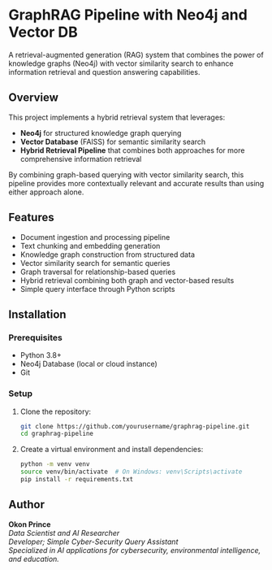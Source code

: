 # GraphRAG Pipeline with Neo4j and Vector DB

A retrieval-augmented generation (RAG) system that combines the power of knowledge graphs (Neo4j) with vector similarity search to enhance information retrieval and question answering capabilities.

## Overview

This project implements a hybrid retrieval system that leverages:
- **Neo4j** for structured knowledge graph querying
- **Vector Database** (FAISS) for semantic similarity search
- **Hybrid Retrieval Pipeline** that combines both approaches for more comprehensive information retrieval

By combining graph-based querying with vector similarity search, this pipeline provides more contextually relevant and accurate results than using either approach alone.

## Features

- Document ingestion and processing pipeline
- Text chunking and embedding generation
- Knowledge graph construction from structured data
- Vector similarity search for semantic queries
- Graph traversal for relationship-based queries
- Hybrid retrieval combining both graph and vector-based results
- Simple query interface through Python scripts

## Installation

### Prerequisites

- Python 3.8+
- Neo4j Database (local or cloud instance)
- Git

### Setup

1. Clone the repository:
   ```bash
   git clone https://github.com/yourusername/graphrag-pipeline.git
   cd graphrag-pipeline
   ```
   
2. Create a virtual environment and install dependencies:
   ```bash
   python -m venv venv
   source venv/bin/activate  # On Windows: venv\Scripts\activate
   pip install -r requirements.txt
   ```


## Author

**Okon Prince**  
*Data Scientist and AI Researcher  
Developer; Simple Cyber-Security Query Assistant  
Specialized in AI applications for cybersecurity, environmental intelligence, and education.*
